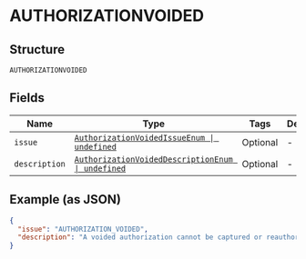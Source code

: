 
# AUTHORIZATIONVOIDED

## Structure

`AUTHORIZATIONVOIDED`

## Fields

| Name | Type | Tags | Description |
|  --- | --- | --- | --- |
| `issue` | [`AuthorizationVoidedIssueEnum \| undefined`](../../doc/models/authorization-voided-issue-enum.md) | Optional | - |
| `description` | [`AuthorizationVoidedDescriptionEnum \| undefined`](../../doc/models/authorization-voided-description-enum.md) | Optional | - |

## Example (as JSON)

```json
{
  "issue": "AUTHORIZATION_VOIDED",
  "description": "A voided authorization cannot be captured or reauthorized."
}
```

